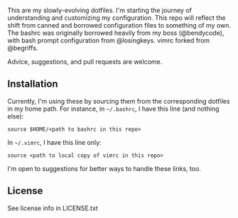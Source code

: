 This are my slowly-evolving dotfiles. I'm starting the journey of understanding and customizing my configuration. This repo will reflect the shift from canned and borrowed configuration files to something of my own. The bashrc was originally borrowed heavily from my boss (@bendycode), with bash prompt configuration from @losingkeys. vimrc forked from @begriffs.

Advice, suggestions, and pull requests are welcome. 

Installation
------------
Currently, I'm using these by sourcing them from the corresponding dotfiles in my home path.
For instance, in `~/.bashrc`, I have this line (and nothing else):
```
source $HOME/<path to bashrc in this repo>
```

In `~/.vimrc`, I have this line only:
```
source <path to local copy of vimrc in this repo>
```

I'm open to suggestions for better ways to handle these links, too.

License
-------
See license info in LICENSE.txt
